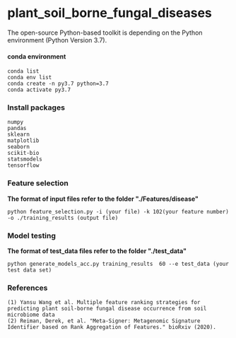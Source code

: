 # plant_soil_borne_fungal_diseases
The open-source Python-based toolkit is depending on the Python environment (Python Version 3.7).

#### **conda environment**
    conda list
    conda env list
    conda create -n py3.7 python=3.7
    conda activate py3.7

### **Install packages**
    numpy
    pandas
    sklearn
    matplotlib
    seaborn
    scikit-bio
    statsmodels
    tensorflow

### **Feature selection** 
**The format of input files refer to the folder "./Features/disease"**
    
    python feature_selection.py -i (your file) -k 102(your feature number) -o ./training_results (output file)

### **Model testing** 
**The format of test_data files refer to the folder "./test_data"**

    python generate_models_acc.py training_results  60 --e test_data (your test data set)

### **References** 

    (1) Yansu Wang et al. Multiple feature ranking strategies for predicting plant soil-borne fungal disease occurrence from soil microbiome data
    (2) Reiman, Derek, et al. "Meta-Signer: Metagenomic Signature Identifier based on Rank Aggregation of Features." bioRxiv (2020).
